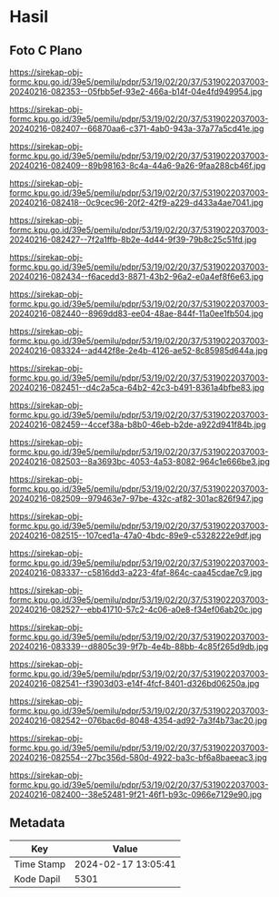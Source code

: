 # Hasil

## Foto C Plano

https://sirekap-obj-formc.kpu.go.id/39e5/pemilu/pdpr/53/19/02/20/37/5319022037003-20240216-082353--05fbb5ef-93e2-466a-b14f-04e4fd949954.jpg

https://sirekap-obj-formc.kpu.go.id/39e5/pemilu/pdpr/53/19/02/20/37/5319022037003-20240216-082407--66870aa6-c371-4ab0-943a-37a77a5cd41e.jpg

https://sirekap-obj-formc.kpu.go.id/39e5/pemilu/pdpr/53/19/02/20/37/5319022037003-20240216-082409--89b98163-8c4a-44a6-9a26-9faa288cb46f.jpg

https://sirekap-obj-formc.kpu.go.id/39e5/pemilu/pdpr/53/19/02/20/37/5319022037003-20240216-082418--0c9cec96-20f2-42f9-a229-d433a4ae7041.jpg

https://sirekap-obj-formc.kpu.go.id/39e5/pemilu/pdpr/53/19/02/20/37/5319022037003-20240216-082427--7f2a1ffb-8b2e-4d44-9f39-79b8c25c51fd.jpg

https://sirekap-obj-formc.kpu.go.id/39e5/pemilu/pdpr/53/19/02/20/37/5319022037003-20240216-082434--f6acedd3-8871-43b2-96a2-e0a4ef8f6e63.jpg

https://sirekap-obj-formc.kpu.go.id/39e5/pemilu/pdpr/53/19/02/20/37/5319022037003-20240216-082440--8969dd83-ee04-48ae-844f-11a0ee1fb504.jpg

https://sirekap-obj-formc.kpu.go.id/39e5/pemilu/pdpr/53/19/02/20/37/5319022037003-20240216-083324--ad442f8e-2e4b-4126-ae52-8c85985d644a.jpg

https://sirekap-obj-formc.kpu.go.id/39e5/pemilu/pdpr/53/19/02/20/37/5319022037003-20240216-082451--d4c2a5ca-64b2-42c3-b491-8361a4bfbe83.jpg

https://sirekap-obj-formc.kpu.go.id/39e5/pemilu/pdpr/53/19/02/20/37/5319022037003-20240216-082459--4ccef38a-b8b0-46eb-b2de-a922d941f84b.jpg

https://sirekap-obj-formc.kpu.go.id/39e5/pemilu/pdpr/53/19/02/20/37/5319022037003-20240216-082503--8a3693bc-4053-4a53-8082-964c1e666be3.jpg

https://sirekap-obj-formc.kpu.go.id/39e5/pemilu/pdpr/53/19/02/20/37/5319022037003-20240216-082509--979463e7-97be-432c-af82-301ac826f947.jpg

https://sirekap-obj-formc.kpu.go.id/39e5/pemilu/pdpr/53/19/02/20/37/5319022037003-20240216-082515--107ced1a-47a0-4bdc-89e9-c5328222e9df.jpg

https://sirekap-obj-formc.kpu.go.id/39e5/pemilu/pdpr/53/19/02/20/37/5319022037003-20240216-083337--c5816dd3-a223-4faf-864c-caa45cdae7c9.jpg

https://sirekap-obj-formc.kpu.go.id/39e5/pemilu/pdpr/53/19/02/20/37/5319022037003-20240216-082527--ebb41710-57c2-4c06-a0e8-f34ef06ab20c.jpg

https://sirekap-obj-formc.kpu.go.id/39e5/pemilu/pdpr/53/19/02/20/37/5319022037003-20240216-083339--d8805c39-9f7b-4e4b-88bb-4c85f265d9db.jpg

https://sirekap-obj-formc.kpu.go.id/39e5/pemilu/pdpr/53/19/02/20/37/5319022037003-20240216-082541--f3903d03-e14f-4fcf-8401-d326bd06250a.jpg

https://sirekap-obj-formc.kpu.go.id/39e5/pemilu/pdpr/53/19/02/20/37/5319022037003-20240216-082542--076bac6d-8048-4354-ad92-7a3f4b73ac20.jpg

https://sirekap-obj-formc.kpu.go.id/39e5/pemilu/pdpr/53/19/02/20/37/5319022037003-20240216-082554--27bc356d-580d-4922-ba3c-bf6a8baeeac3.jpg

https://sirekap-obj-formc.kpu.go.id/39e5/pemilu/pdpr/53/19/02/20/37/5319022037003-20240216-082400--38e52481-9f21-46f1-b93c-0966e7129e90.jpg


## Metadata

| Key        | Value               |
| ---------- | ------------------- |
| Time Stamp | 2024-02-17 13:05:41 |
| Kode Dapil | 5301                |



